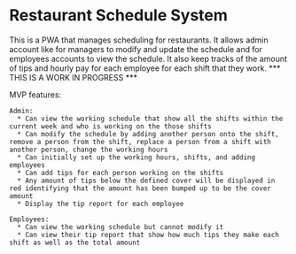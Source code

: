 # Restaurant Schedule System
This is a PWA that manages scheduling for restaurants. It allows admin account like for managers to modify and update the schedule and for employees accounts to view the schedule. It also keep tracks of the amount of tips and hourly pay for each employee for each shift that they work. *** THIS IS A WORK IN PROGRESS *** 

MVP features: 

    Admin: 
      * Can view the working schedule that show all the shifts within the current week and who is working on the those shifts
      * Can modify the schedule by adding another person onto the shift, remove a person from the shift, replace a person from a shift with another person, change the working hours 
      * Can initially set up the working hours, shifts, and adding employees
      * Can add tips for each person working on the shifts
      * Any amount of tips below the defined cover will be displayed in red identifying that the amount has been bumped up to be the cover amount
      * Display the tip report for each employee
      
    Employees:
      * Can view the working schedule but cannot modify it
      * Can view their tip report that show how much tips they make each shift as well as the total amount 

